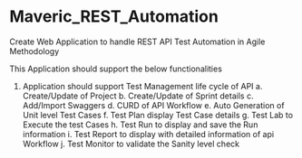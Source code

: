 # Maveric_REST_Automation
Create Web Application to handle REST API Test Automation in Agile Methodology

This Application should support the below functionalities

1. Application should support Test Management life cycle of API
  a. Create/Update of Project
  b. Create/Update of Sprint details
  c. Add/Import Swaggers
  d. CURD of API Workflow
  e. Auto Generation of Unit level Test Cases
  f. Test Plan display Test Case details
  g. Test Lab to Execute the test Cases
  h. Test Run to display and save the Run information
  i. Test Report to display with detailed information of api Workflow
  j. Test Monitor to validate the Sanity level check
